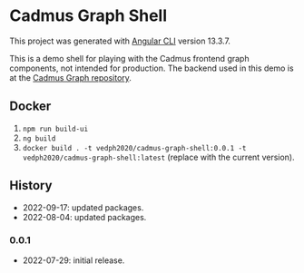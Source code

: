 # Cadmus Graph Shell

This project was generated with [Angular CLI](https://github.com/angular/angular-cli) version 13.3.7.

This is a demo shell for playing with the Cadmus frontend graph components, not intended for production. The backend used in this demo is at the [Cadmus Graph repository](https://github.com/vedph/cadmus-graph).

## Docker

1. `npm run build-ui`
2. `ng build`
3. `docker build . -t vedph2020/cadmus-graph-shell:0.0.1 -t vedph2020/cadmus-graph-shell:latest` (replace with the current version).

## History

- 2022-09-17: updated packages.
- 2022-08-04: updated packages.

### 0.0.1

- 2022-07-29: initial release.
